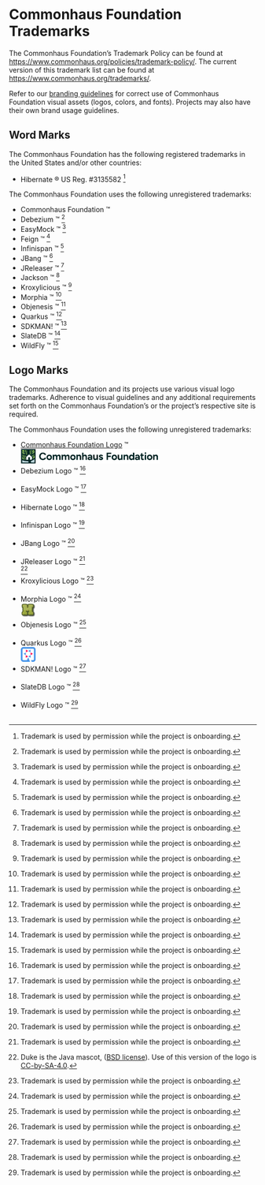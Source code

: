 # Commonhaus Foundation Trademarks

The Commonhaus Foundation’s Trademark Policy can be found at <https://www.commonhaus.org/policies/trademark-policy/>.
The current version of this trademark list can be found at <https://www.commonhaus.org/trademarks/>.

Refer to our [branding guidelines](https://www.commonhaus.org/about/branding.html) for correct use of Commonhaus Foundation visual assets (logos, colors, and fonts). Projects may also have their own brand usage guidelines.

## Word Marks

The Commonhaus Foundation has the following registered trademarks in the United States and/or other countries:

- Hibernate &reg; US Reg. #3135582 [^1]

<!--
The Commonhaus Foundation has registrations pending for the following trademarks:

- TBD
-->

The Commonhaus Foundation uses the following unregistered trademarks:

- Commonhaus Foundation &trade;
- Debezium &trade; [^1]
- EasyMock &trade; [^1]
- Feign &trade; [^1]
- Infinispan &trade; [^1]
- JBang &trade; [^1]
- JReleaser &trade; [^1]
- Jackson &trade; [^1]
- Kroxylicious &trade; [^1]
- Morphia &trade; [^1]
- Objenesis &trade; [^1]
- Quarkus &trade; [^1]
- SDKMAN! &trade; [^1]
- SlateDB &trade; [^1]
- WildFly &trade; [^1]

## Logo Marks

The Commonhaus Foundation and its projects use various visual logo trademarks. Adherence to visual guidelines and any additional requirements set forth on the Commonhaus Foundation’s or the project’s respective site is required.

<!--
The following logo marks are registered or have pending registrations in the United States and/or other countries:

- TBD
-->

The Commonhaus Foundation uses the following unregistered trademarks:

- [Commonhaus Foundation Logo](https://github.com/commonhaus/artwork/blob/main/foundation/brand/README.md) &trade;  
    <img src="https://github.com/commonhaus/artwork/blob/main/foundation/brand/svg/CF_logo_horizontal_single_default.svg?raw=true" alt="" height="30" />
- Debezium Logo &trade; [^1]  
    <img src="https://debezium.io/assets/images/color_white_debezium_type_600px.svg" alt="" height="30" />
- EasyMock Logo &trade; [^1]  
  <img src="https://github.com/easymock/easymock/blob/master/website/img/easymock-logo-md.png?raw=true" alt="" height="30" />
- Hibernate Logo &trade; [^1]  
    <img src="https://github.com/hibernate/hibernate.org/blob/production/images/hibernate-logo.svg?raw=true" alt="" height="30" />
- Infinispan Logo &trade; [^1]  
    <img src="https://raw.githubusercontent.com/infinispan/infinispan/refs/heads/main/assets/logos/infinispan_logo_rgb_lightbluedarkblue_darkblue.svg" alt="" height="30" />
- JBang Logo &trade; [^1]  
    <img src="https://www.jbang.dev/assets/images/logo.png" alt="" height="30" />
- JReleaser Logo &trade; [^1]  
    <img src="https://jreleaser.org/images/jreleaser-duke.png" alt="" height="30" />[^2]
- Kroxylicious Logo &trade; [^1]  
    <img src="https://kroxylicious.io/assets/theme/images/kroxylicious_logo_rgb_hori_default.svg" alt="" height="30" />
- Morphia Logo &trade; [^1]  
    <img src="https://github.com/MorphiaOrg/morphia-docs/blob/master/supplemental-ui/img/logo.png?raw=true" alt="" height="30" />
- Objenesis Logo &trade; [^1]  
    <img src="https://github.com/easymock/objenesis/blob/master/website/site/resources/objenesis-logo.png?raw=true" alt="" height="30" />
- Quarkus Logo &trade; [^1]  
    <img src="https://github.com/quarkusio/quarkus/blob/main/core/deployment/src/main/resources/META-INF/branding/logo.png?raw=true" alt="" height="30" />
- SDKMAN! Logo &trade; [^1]  
    <img src="https://sdkman.io/assets//img/sdk-man-small-pattern.svg" alt="" height="30" />
- SlateDB Logo &trade;  [^1]  
    <img src="https://github.com/slatedb/slatedb-website/blob/main/assets/svg/icon1.svg?raw=true" alt="" height="30" />
- WildFly Logo &trade;  [^1]  
    <img src="https://github.com/wildfly/wildfly/blob/main/docs/src/main/asciidoc/images/splash_wildflylogo_small.png?raw=true" alt="" height="30" />

[^1]: Trademark is used by permission while the project is onboarding.
[^2]: Duke is the Java mascot, ([BSD license](https://wiki.openjdk.org/display/duke/Main)). Use of this version of the logo is [CC-by-SA-4.0](https://creativecommons.org/licenses/by-sa/4.0/deed.en).
